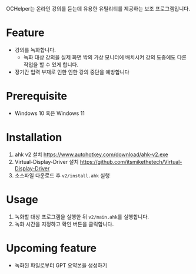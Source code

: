 OCHelper는 온라인 강의를 듣는데 유용한 유틸리티를 제공하는 보조 프로그램입니다.

# Feature
- 강의를 녹화합니다.
  - 녹화 대상 강의을 실제 화면 밖의 가상 모니터에 배치시켜 강의 도중에도 다른 작업을 할 수 있게 합니다.
- 장기간 입력 부재로 인한 인한 강의 중단을 예방합니다

# Prerequisite
- Windows 10 혹은 Windows 11

# Installation
1. ahk v2 설치
https://www.autohotkey.com/download/ahk-v2.exe
2. Virtual-Display-Driver 설치
https://github.com/itsmikethetech/Virtual-Display-Driver
3. 소스파일 다운로드 후 `v2/install.ahk` 실행


# Usage
1. 녹화할 대상 프로그램을 실행한 뒤 `v2/main.ahk`를 실행합니다.
2. 녹화 시간을 지정하고 확인 버튼을 클릭합니다.

# Upcoming feature
- 녹화된 파일로부터 GPT 요약본을 생성하기
